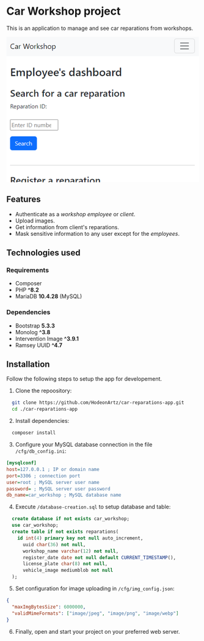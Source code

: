 # Car Workshop project

This is an application to manage and see car reparations from workshops.

![thumbnail](thumbnail.png)

## Features

- Authenticate as a _workshop employee_ or _client_.
- Upload images.
- Get information from client's reparations.
- Mask sensitive information to any user except for the _employees_.

## Technologies used

### Requirements

- Composer
- PHP **^8.2**
- MariaDB **10.4.28** (MySQL)

### Dependencies

- Bootstrap **5.3.3**
- Monolog **^3.8**
- Intervention Image **^3.9.1**
- Ramsey UUID **^4.7**

## Installation

Follow the following steps to setup the app for developement.

1. Clone the repoository:

  ```bash
    git clone https://github.com/HodeonArtz/car-reparations-app.git
    cd ./car-reparations-app
  ```

2. Install dependencies:

  ```bash
    composer install
  ```

3. Configure your MySQL database connection in the file `/cfg/db_config.ini`:

  ```ini
  [mysqlconf]
  host=127.0.0.1 ; IP or domain name
  port=3306 ; connection port
  user=root ; MySQL server user name
  password= ; MySQL server user password
  db_name=car_workshop ; MySQL database name
  ```

4. Execute `/database-creation.sql` to setup database and table:

  ```sql
    create database if not exists car_workshop;
    use car_workshop;
    create table if not exists reparations(
      id int(4) primary key not null auto_increment,
        uuid char(36) not null,
        workshop_name varchar(12) not null,
        register_date date not null default CURRENT_TIMESTAMP(),
        license_plate char(8) not null,
        vehicle_image mediumblob not null
    );
  ```

5. Set configuration for image uploading in `/cfg/img_config.json`:

  ```json
  {
    "maxImgBytesSize": 6000000,
    "validMimeFormats": ["image/jpeg", "image/png", "image/webp"]
  }
  ```

6. Finally, open and start your project on your preferred web server.

